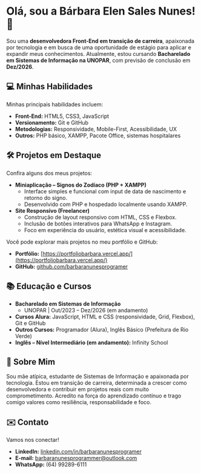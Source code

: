 # Olá, sou a Bárbara Elen Sales Nunes! 👋

Sou uma **desenvolvedora Front-End em transição de carreira**, apaixonada por tecnologia e em busca de uma oportunidade de estágio para aplicar e expandir meus conhecimentos. Atualmente, estou cursando **Bacharelado em Sistemas de Informação na UNOPAR**, com previsão de conclusão em **Dez/2026**.


## 💻 Minhas Habilidades

Minhas principais habilidades incluem:

* **Front-End:** HTML5, CSS3, JavaScript
* **Versionamento:** Git e GitHub
* **Metodologias:** Responsividade, Mobile-First, Acessibilidade, UX
* **Outros:** PHP básico, XAMPP, Pacote Office, sistemas hospitalares

## 🛠️ Projetos em Destaque

Confira alguns dos meus projetos:

* **Miniaplicação – Signos do Zodíaco (PHP + XAMPP)**
    * Interface simples e funcional com input de data de nascimento e retorno do signo.
    * Desenvolvido com PHP e hospedado localmente usando XAMPP.
* **Site Responsivo (Freelancer)**
    * Construção de layout responsivo com HTML, CSS e Flexbox.
    * Inclusão de botões interativos para WhatsApp e Instagram.
    * Foco em experiência do usuário, estética visual e acessibilidade.

Você pode explorar mais projetos no meu portfólio e GitHub:
* **Portfólio:** [https://portfoliobarbara.vercel.app/](https://portfoliobarbara.vercel.app/)
* **GitHub:** [github.com/barbaranunesprogramer](https://github.com/barbaranunesprogramer)

## 📚 Educação e Cursos

* **Bacharelado em Sistemas de Informação**
    * UNOPAR | Out/2023 – Dez/2026 (em andamento)
* **Cursos Alura:** JavaScript, HTML e CSS (responsividade, Grid, Flexbox), Git e GitHub
* **Outros Cursos:** Programador (Alura), Inglês Básico (Prefeitura de Rio Verde)
* **Inglês – Nível Intermediário (em andamento):** Infinity School

## 🌟 Sobre Mim

Sou mãe atípica, estudante de Sistemas de Informação e apaixonada por tecnologia. Estou em transição de carreira, determinada a crescer como desenvolvedora e contribuir em projetos reais com muito comprometimento. Acredito na força do aprendizado contínuo e trago comigo valores como resiliência, responsabilidade e foco.

## ✉️ Contato

Vamos nos conectar!

* **LinkedIn:** [linkedin.com/in/barbaranunesprogramer](https://www.linkedin.com/in/barbaranunesprogramer)
* **E-mail:** barbaranunesprogrammer@outlook.com
* **WhatsApp:** (64) 99289-6111
